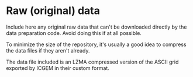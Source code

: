 # Raw (original) data

Include here any original raw data that can't be downloaded directly by the
data preparation code.
Avoid doing this if at all possible.

To minimize the size of the repository, it's usually a good idea to compress
the data files if they aren't already.

The data file included is an LZMA compressed version of the ASCII grid exported
by ICGEM in their custom format.
